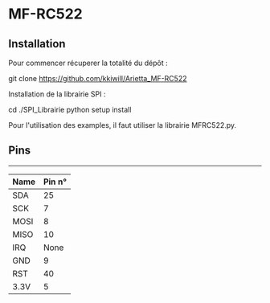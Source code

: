 MF-RC522
==============
## Installation ##

Pour commencer récuperer la totalité du dépôt :

git clone https://github.com/kkiwill/Arietta_MF-RC522

Installation de la librairie SPI :

cd ./SPI_Librairie
python setup install

Pour l'utilisation des examples, il faut utiliser la librairie MFRC522.py.

## Pins ##
 ______________
| Name | Pin n°|
|------|-------|
| SDA  | 25    |
| SCK  | 7     |
| MOSI | 8     |
| MISO | 10    |
| IRQ  | None  |
| GND  | 9     |
| RST  | 40    |
| 3.3V | 5     |

